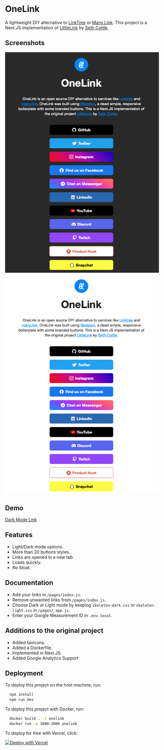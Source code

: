 
# OneLink

A lightweight DIY alternative to [LinkTree](https://linktr.ee) or [Many.Link](https://many.link). This project is a Next.JS implementation of [LittleLink](https://github.com/sethcottle/littlelink) by [Seth Cottle](https://github.com/sethcottle).

## Screenshots

![Dark Mode](/images/dark.png)
![Light Mode](/images/light.png)

## Demo

[Dark Mode Link](https://one-link-rust.vercel.app/)

## Features

- Light/Dark mode options.
- More than 20 buttons styles.
- Links are opened in a new tab.
- Loads quickly.
- No bloat.

## Documentation

- Add your links in `/pages/index.js`.
- Remove unwanted links from `/pages/index.js`.
- Choose Dark or Light mode by keeping `skeleton-dark.css` or `skeleton-light.css` in `/pages/_app.js`.
- Enter your Google Measurement ID in `.env.local`.

## Additions to the original project

- Added favicons.
- Added a Dockerfile.
- Implemented in Next.JS.
- Added Google Analytics Support

## Deployment

To deploy this project on the host machine, run:

```bash
  npm install
  npm run dev
```

To deploy this project with Docker, run:

```bash
  docker build . -t onelink
  docker run -p 3000:3000 onelink
```

To deploy for free with Vercel, click:

[![Deploy with Vercel](https://vercel.com/button)](https://vercel.com/new/clone?repository-url=https%3A%2F%2Fgithub.com%2Ftanmay-pathak%2FOneLink)
